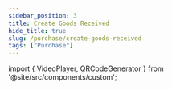 ```yaml
---
sidebar_position: 3
title: Create Goods Received
hide_title: true
slug: /purchase/create-goods-received
tags: ["Purchase"]
---
```


import { VideoPlayer, QRCodeGenerator } from '@site/src/components/custom';
 
<QRCodeGenerator url="https://www.youtube.com/embed/0rgflaIzxIk?autoplay=1" />

<VideoPlayer 
  videoId="0rgflaIzxIk" 
    title="Goods Received"
/>
    
